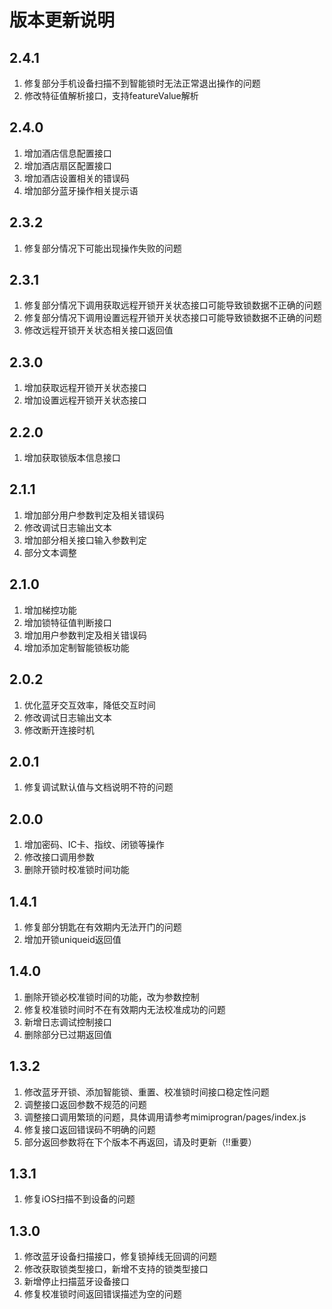 # 版本更新说明 

## 2.4.1
  1. 修复部分手机设备扫描不到智能锁时无法正常退出操作的问题 
  2. 修改特征值解析接口，支持featureValue解析

## 2.4.0
  1. 增加酒店信息配置接口
  2. 增加酒店扇区配置接口
  3. 增加酒店设置相关的错误码
  4. 增加部分蓝牙操作相关提示语

## 2.3.2
  1. 修复部分情况下可能出现操作失败的问题

## 2.3.1
  1. 修复部分情况下调用获取远程开锁开关状态接口可能导致锁数据不正确的问题
  2. 修复部分情况下调用设置远程开锁开关状态接口可能导致锁数据不正确的问题
  3. 修改远程开锁开关状态相关接口返回值 

## 2.3.0
  1. 增加获取远程开锁开关状态接口 
  2. 增加设置远程开锁开关状态接口 
  

## 2.2.0
  1. 增加获取锁版本信息接口

## 2.1.1 
  1. 增加部分用户参数判定及相关错误码
  2. 修改调试日志输出文本
  3. 增加部分相关接口输入参数判定
  4. 部分文本调整

## 2.1.0 
  1. 增加梯控功能
  2. 增加锁特征值判断接口
  3. 增加用户参数判定及相关错误码
  4. 增加添加定制智能锁板功能

## 2.0.2
  1. 优化蓝牙交互效率，降低交互时间
  2. 修改调试日志输出文本
  3. 修改断开连接时机

## 2.0.1
  1. 修复调试默认值与文档说明不符的问题

## 2.0.0
  1. 增加密码、IC卡、指纹、闭锁等操作
  2. 修改接口调用参数
  3. 删除开锁时校准锁时间功能

## 1.4.1
  1. 修复部分钥匙在有效期内无法开门的问题
  2. 增加开锁uniqueid返回值

## 1.4.0
  1. 删除开锁必校准锁时间的功能，改为参数控制
  2. 修复校准锁时间时不在有效期内无法校准成功的问题
  3. 新增日志调试控制接口
  4. 删除部分已过期返回值

## 1.3.2
  1. 修改蓝牙开锁、添加智能锁、重置、校准锁时间接口稳定性问题
  2. 调整接口返回参数不规范的问题
  3. 调整接口调用繁琐的问题，具体调用请参考mimiprogran/pages/index.js
  4. 修复接口返回错误码不明确的问题
  5. 部分返回参数将在下个版本不再返回，请及时更新（!!重要）

## 1.3.1
  1. 修复iOS扫描不到设备的问题

## 1.3.0
  1. 修改蓝牙设备扫描接口，修复锁掉线无回调的问题
  2. 修改获取锁类型接口，新增不支持的锁类型接口
  3. 新增停止扫描蓝牙设备接口
  4. 修复校准锁时间返回错误描述为空的问题